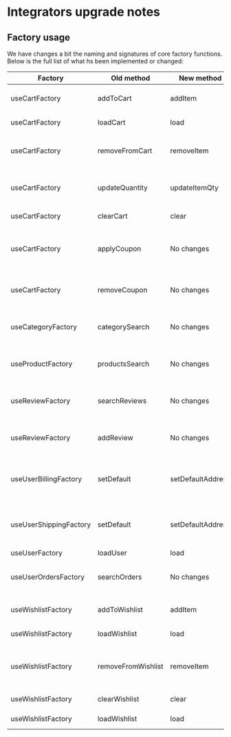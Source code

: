 # Integrators upgrade notes

## Factory usage

We have changes a bit the naming and signatures of core factory functions. Below is the full list of what hs been implemented or changed:

| Factory | Old method | New method | Old signature | New signature |
|------------|--------|---------------|---------------|---|
|      useCartFactory      |   addToCart     |  addItem |     context, { currentCart: cart.value, product, quantity }, customQuery      |       context, { currentCart: cart.value, product, quantity, customQuery }      |
|      useCartFactory      |   loadCart     |  load |     context: Context, customQuery?: CustomQuery      |        context: Context, { customQuery?: any }      |
|      useCartFactory      |   removeFromCart     |  removeItem |     context: Context, params: { currentCart: CART, product: CART_ITEM },  customQuery?: CustomQuery     |       context: Context, params: { currentCart: CART, product: CART_ITEM, customQuery?: CustomQuery }      |
|      useCartFactory      |   updateQuantity     |  updateItemQty |     context: Context, params: { currentCart: CART, product: CART_ITEM, quantity: number }, customQuery?: CustomQuery    |       context: Context, params: { currentCart: CART, product: CART_ITEM, customQuery?: CustomQuery }      |
|      useCartFactory      |   clearCart     |  clear |     context: Context, prams: { currentCart: CART }    |     context: Context, params: { currentCart: CART }     |
|      useCartFactory      |   applyCoupon     |  No changes |     context: Context, params: { currentCart: CART; couponCode: string }, customQuery?: CustomQuery    |     context: Context, params: { currentCart: CART, couponCode: string, customQuery?: CustomQuery }    |
|      useCartFactory      |   removeCoupon     |  No changes |     context: Context, params: { currentCart: CART; coupon: COUPON }, customQuery?: CustomQuery   |     context: Context, params: { currentCart: CART; coupon: COUPON, customQuery?: CustomQuery }   |
|      useCategoryFactory      |   categorySearch     |  No changes |     context: Context, searchParams: CATEGORY_SEARCH_PARAMS, customQuery: CustomQuery  |     context: Context, params: CATEGORY_SEARCH_PARAMS & { customQuery?: CustomQuery }   |
|      useProductFactory      |   productsSearch     |  No changes |     context: Context, searchParams: PRODUCT_SEARCH_PARAMS, customQuery?: CustomQuery  |    context: Context, params: PRODUCT_SEARCH_PARAMS & { customQuery?: CustomQuery }   |
|      useReviewFactory      |   searchReviews     |  No changes |     context: Context, params: REVIEWS_SEARCH_PARAMS, customQuery?: CustomQuery  |    context: Context, params: REVIEWS_SEARCH_PARAMS & { customQuery?: CustomQuery }  |
|      useReviewFactory      |   addReview     |  No changes |     context: Context, params: REVIEW_ADD_PARAMS, customQuery?: CustomQuery  |   context: Context, params: REVIEW_ADD_PARAMS & { customQuery?: CustomQuery } |
|      useUserBillingFactory      |   setDefault     | setDefaultAddress |     context: Context, params: { address: Readonly<USER_BILLING_ITEM>; shipping: Readonly<USER_BILLING>; })  |   No changes |
|      useUserShippingFactory      |   setDefault     | setDefaultAddress |     context: Context, params: { address: Readonly<USER_SHIPPING_ITEM>; shipping: Readonly<USER_SHIPPING>; })  |   No changes |
|      useUserFactory      |   loadUser    |  load |     context: Context,      |     context: Context, params?: {}      |
|      useUserOrdersFactory      |   searchOrders    |  No changes |     context: Context, params: ORDER_SEARCH_PARAMS, customQuery?: CustomQuery     |     context: Context, params: ORDER_SEARCH_PARAMS & { customQuery?: CustomQuery }      |
|      useWishlistFactory      |   addToWishlist     |  addItem |     context, { currentWishlist: WISHLIST, product: PRODUCT }, customQuery      |       context, { currentWishlist: WISHLIST, product: PRODUCT, customQuery }      |
|      useWishlistFactory      |   loadWishlist     |  load |     context: Context, customQuery?: CustomQuery      |       No changes      |
|      useWishlistFactory      |   removeFromWishlist     |  removeItem |     context: Context, params: { currentWishlist: WISHLIST, product: WISHLIST_ITEM },  customQuery?: CustomQuery     |       context: Context, params: { currentWishlist: WISHLIST, product: WISHLIST_ITEM,  customQuery?: CustomQuery }   |
|      useWishlistFactory      |   clearWishlist     |  clear |     context: Context, params: { currentWishlist: WISHLIST }    |     No changes    |
|      useWishlistFactory      |   loadWishlist     |  load |     context: Context, customQuery?: CustomQuery      |        context: Context, { customQuery?: any }      |